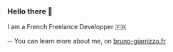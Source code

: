 ### Hello there 👋

I am a French Freelance Developper 🇫🇷

⏤ You can learn more about me, on [bruno-giarrizzo.fr](https://bruno-giarrizzo.fr)
